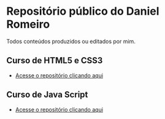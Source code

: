 # Repositório público do Daniel Romeiro
Todos conteúdos produzidos ou editados por mim.

## Curso de HTML5 e CSS3
* [Acesse o repositório  clicando aqui](https://github.com/DanielRomeiro/curso-html-css)

## Curso de Java Script
* [Acesse o repositório  clicando aqui](https://github.com/DanielRomeiro/curso-javascript)
